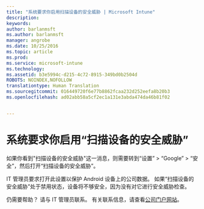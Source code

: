 ```yaml
---
title: "系统要求你启用扫描设备的安全威胁 | Microsoft Intune"
description: 
keywords: 
author: barlanmsft
ms.author: barlanmsft
manager: angrobe
ms.date: 10/25/2016
ms.topic: article
ms.prod: 
ms.service: microsoft-intune
ms.technology: 
ms.assetid: b3e5994c-d215-4c72-8915-349bd0b2504d
ROBOTS: NOINDEX,NOFOLLOW
translationtype: Human Translation
ms.sourcegitcommit: 016449720f6e77b8862fcaa232d252eefa8b20b3
ms.openlocfilehash: ad02abb58a5cf2ec1a131e3abda474da46b81f02


---
```


# <a name="you-are-asked-to-turn-on-scan-device-for-security-threats"></a>系统要求你启用“扫描设备的安全威胁”

 如果你看到"扫描设备的安全威胁"这一消息，则需要转到“设置” > “Google” > “安全”，然后打开“扫描设备的安全威胁”。

IT 管理员要求打开此设置以保护 Android 设备上的公司数据。 如果“扫描设备的安全威胁”处于禁用状态，设备将不够安全，因为没有对它进行安全威胁检查。

仍需要帮助？ 请与 IT 管理员联系。 有关联系信息，请查看[公司门户网站](http://portal.manage.microsoft.com)。



<!--HONumber=Oct16_HO2-->


